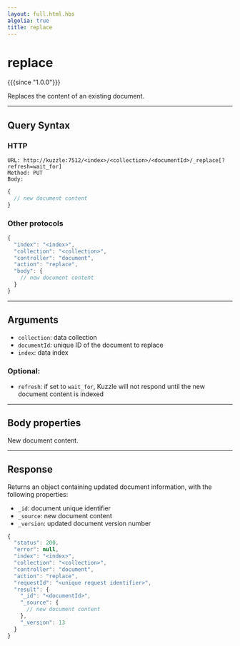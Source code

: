 ```yaml
---
layout: full.html.hbs
algolia: true
title: replace
---
```


# replace

{{{since "1.0.0"}}}

Replaces the content of an existing document.

---

## Query Syntax

### HTTP

```http
URL: http://kuzzle:7512/<index>/<collection>/<documentId>/_replace[?refresh=wait_for]
Method: PUT  
Body:
```

```js
{
  // new document content
}
```

### Other protocols

```js
{
  "index": "<index>",
  "collection": "<collection>",
  "controller": "document",
  "action": "replace",
  "body": {
    // new document content
  }
}
```

---

## Arguments

* `collection`: data collection
* `documentId`: unique ID of the document to replace
* `index`: data index

### Optional:

* `refresh`: if set to `wait_for`, Kuzzle will not respond until the new document content is indexed

---

## Body properties

New document content.

---

## Response

Returns an object containing updated document information, with the following properties:

* `_id`: document unique identifier
* `_source`: new document content
* `_version`: updated document version number

```javascript
{
  "status": 200,
  "error": null,
  "index": "<index>",
  "collection": "<collection>",
  "controller": "document",
  "action": "replace",
  "requestId": "<unique request identifier>",
  "result": {
    "_id": "<documentId>",
    "_source": { 
      // new document content
    },
    "_version": 13
  }
}
```
